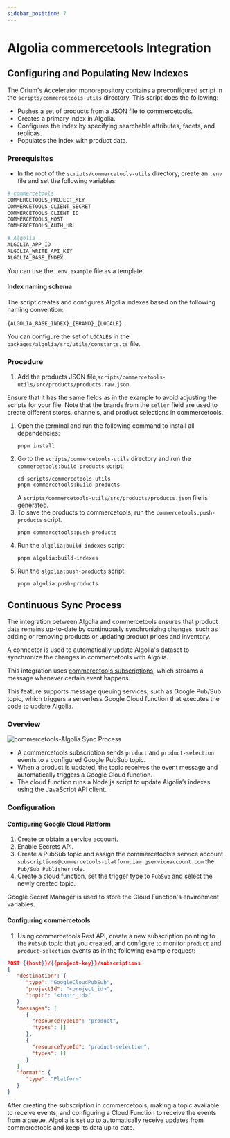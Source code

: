 ```yaml
---
sidebar_position: 7
---
```


# Algolia commercetools Integration

## Configuring and Populating New Indexes

The Orium's Accelerator monorepository contains a preconfigured script in the `scripts/commercetools-utils` directory. This script does the following:

- Pushes a set of products from a JSON file to commercetools.
- Creates a primary index in Algolia.
- Configures the index by specifying searchable attributes, facets, and replicas.
- Populates the index with product data.

### Prerequisites

- In the root of the `scripts/commercetools-utils` directory, create an `.env` file and set the following variables:
```bash
# commercetools
COMMERCETOOLS_PROJECT_KEY
COMMERCETOOLS_CLIENT_SECRET
COMMERCETOOLS_CLIENT_ID
COMMERCETOOLS_HOST
COMMERCETOOLS_AUTH_URL

# Algolia
ALGOLIA_APP_ID
ALGOLIA_WRITE_API_KEY
ALGOLIA_BASE_INDEX
```
You can use the `.env.example` file as a template.

#### Index naming schema
The script creates and configures Algolia indexes based on the following naming convention:

`{ALGOLIA_BASE_INDEX}_{BRAND}_{LOCALE}`.

You can configure the set of `LOCALE`s in the `packages/algolia/src/utils/constants.ts` file.

### Procedure

1. Add the products JSON file,`scripts/commercetools-utils/src/products/products.raw.json`.

  Ensure that it has the same fields as in the example to avoid adjusting the scripts for your file.  Note that the brands from the `seller` field are used to create different stores, channels, and product selections in commercetools.
1. Open the terminal and run the following command to install all dependencies:
    ```
    pnpm install
    ```
1. Go to the `scripts/commercetools-utils` directory and run the `commercetools:build-products` script:
   ```
   cd scripts/commercetools-utils
   pnpm commercetools:build-products
   ```
   A `scripts/commercetools-utils/src/products/products.json` file is generated.
1. To save the products to commercetools, run the `commercetools:push-products` script.
   ```
   pnpm commercetools:push-products
   ```
1. Run the `algolia:build-indexes` script:
    ```
    pnpm algolia:build-indexes
    ```
1. Run the `algolia:push-products` script:
    ```
    pnpm algolia:push-products
    ```

## Continuous Sync Process
The integration between Algolia and commercetools ensures that product data remains up-to-date by continuously synchronizing changes, such as adding or removing products or updating product prices and inventory.

A connector is used to automatically update Algolia's dataset to synchronize the changes in commercetools with Algolia.

This integration uses [commercetools subscriptions](https://docs.commercetools.com/api/projects/subscriptions), which streams a message whenever certain event happens.

This feature supports message queuing services, such as Google Pub/Sub topic, which triggers a serverless Google Cloud function that executes the code to update Algolia.

### Overview

![commercetools-Algolia Sync Process](/img/commercetools-algolia-sync.png)

- A commercetools subscription sends `product` and `product-selection` events to a configured Google PubSub topic.
- When a product is updated, the topic receives the event message and automatically triggers a Google Cloud function.
- The cloud function runs a Node.js script to update Algolia’s indexes using the JavaScript API client.

### Configuration

#### Configuring Google Cloud Platform

1. Create or obtain a service account.
1. Enable Secrets API.
1. Create a PubSub topic and assign the commercetools’s service account `subscriptions@commercetools-platform.iam.gserviceaccount.com` the `Pub/Sub Publisher` role.
1. Create a cloud function, set the trigger type to `PubSub` and select the newly created topic.

Google Secret Manager is used to store the Cloud Function's environment variables.

#### Configuring commercetools

1. Using commercetools Rest API, create a new subscription pointing to the `PubSub` topic that you created, and configure to monitor `product` and `product-selection` events as in the following example request:

```json
POST {{host}}/{{project-key}}/subscriptions
{
   "destination": {
      "type": "GoogleCloudPubSub",
      "projectId": "<project_id>",
      "topic": "<topic_id>"
   },
   "messages": [
      {
        "resourceTypeId": "product",
        "types": []
      },
      {
        "resourceTypeId": "product-selection",
        "types": []
      }
   ],
   "format": {
      "type": "Platform"
   }
}
```

After creating the subscription in commercetools, making a topic available to receive events, and configuring a Cloud Function to receive the events from a queue, Algolia is set up to automatically receive updates from commercetools and keep its data up to date.
